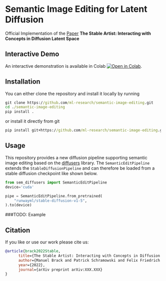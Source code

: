 # Semantic Image Editing for Latent Diffusion

Official Implementation of the [Paper](http://arxiv.org/) **The Stable Artist: Interacting with Concepts in Diffusion Latent Space**

## Interactive Demo
An interactive demonstration is available in Colab [![Open in Colab](https://colab.research.google.com/assets/colab-badge.svg)]([https://colab.research.google.com/](https://colab.research.google.com/)).

## Installation
You can either clone the repository and install it locally by running

```cmd
git clone https://github.com/ml-research/semantic-image-editing.git
cd ./semantic-image-editing
pip install .
```
or install it directly from git
```cmd
pip install git+https://github.com/ml-research/semantic-image-editing.git
```

## Usage
This repository provides a new diffusion pipeline supporting semantic image editing based on the [diffusers](https://github.com/huggingface/diffusers) library.
The ```SemanticEditPipeline``` extends the ```StableDiffusionPipeline``` and can therefore be loaded from a stable diffusion checkpoint like shown below.


```python
from sem_diffusers import SemanticEditPipeline
device='cuda'

pipe = SemanticEditPipeline.from_pretrained(
    "runwayml/stable-diffusion-v1-5",
).to(device)
```
###TODO:
Example

## Citation
If you like or use our work please cite us:
```bibtex
@article{brack2022Stable,
      title={The Stable Artist: Interacting with Concepts in Diffusion Latent Space}, 
      author={Manuel Brack and Patrick Schramowski and Felix Friedrich and Kristian Kersting},
      year={2022},
      journal={arXiv preprint arXiv:XXX.XXX}
}
```

